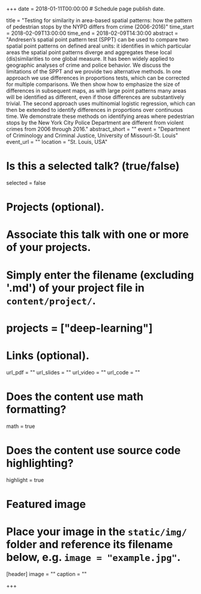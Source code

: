 +++
date = 2018-01-11T00:00:00  # Schedule page publish date.

title = "Testing for similarity in area-based spatial patterns: how the pattern of pedestrian stops by the NYPD differs from crime (2006-2016)"
time_start = 2018-02-09T13:00:00
time_end = 2018-02-09T14:30:00
abstract = "Andresen’s spatial point pattern test (SPPT) can be used to compare two spatial point patterns on defined areal units: it identifies in which particular areas the spatial point patterns diverge and aggregates these local (dis)similarities to one global measure. It has been widely applied to geographic analyses of crime and police behavior. We discuss the limitations of the SPPT and we provide two alternative methods. In one approach we use differences in proportions tests, which can be corrected for multiple comparisons. We then show how to emphasize the size of differences in subsequent maps, as with large point patterns many areas will be identified as different, even if those differences are substantively trivial. The second approach uses multinomial logistic regression, which can then be extended to identify differences in proportions over continuous time. We demonstrate these methods on identifying areas where pedestrian stops by the New York City Police Department are different from violent crimes from 2006 through 2016."
abstract_short = ""
event = "Department of Criminology and Criminal Justice, University of Missouri-St. Louis"
event_url = ""
location = "St. Louis, USA"

# Is this a selected talk? (true/false)
selected = false

# Projects (optional).
#   Associate this talk with one or more of your projects.
#   Simply enter the filename (excluding '.md') of your project file in `content/project/`.
# projects = ["deep-learning"]

# Links (optional).
url_pdf = ""
url_slides = ""
url_video = ""
url_code = ""

# Does the content use math formatting?
math = true

# Does the content use source code highlighting?
highlight = true

# Featured image
# Place your image in the `static/img/` folder and reference its filename below, e.g. `image = "example.jpg"`.
[header]
image = ""
caption = ""

+++
  
<!-- Embed your slides or video here using [shortcodes](https://sourcethemes.com/academic/post/writing-markdown-latex/). Further details can easily be added using *Markdown* and $\rm \LaTeX$ math code. -->